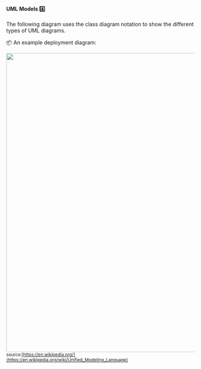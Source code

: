 <link rel="stylesheet" href="{{baseUrl}}/css/textbook.css">

<div class="website-content">

<div id="title">

#### UML Models :four:

</div>

<div id="body">

The following diagram uses the class diagram notation to show the different types of UML diagrams.

<tip-box> 

:package: An example deployment diagram:

<img src="https://upload.wikimedia.org/wikipedia/commons/e/ed/UML_diagrams_overview.svg" width="800" /><br>
<sub>source:[https://en.wikipedia.org/](https://en.wikipedia.org/wiki/Unified_Modeling_Language)</sub>
</tip-box>

</div>

<div id="extras">
</div>

</div>
